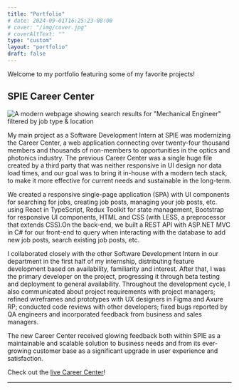```yaml
---
title: "Portfolio"
# date: 2024-09-01T16:25:23-08:00
# cover: "/img/cover.jpg"
# coverAltText: ""
type: "custom"
layout: "portfolio"
draft: false
---
```


Welcome to my portfolio featuring some of my favorite projects!

## SPIE Career Center

![A modern webpage showing search results for "Mechanical Engineer" filtered by job type & location](/img/spie-career-center.png)

My main project as a Software Development Intern at SPIE was modernizing the Career Center, a web application connecting over twenty-four thousand members and thousands of non-members to opportunities in the optics and photonics industry. The previous Career Center was a single huge file created by a third party that was neither responsive in UI design nor data load times, and our goal was to bring it in-house with a modern tech stack, to make it more effective for current needs and sustainable in the long-term.

We created a responsive single-page application (SPA) with UI components for searching for jobs, creating job posts, managing your job posts, etc. using React in TypeScript, Redux Toolkit for state management, Bootstrap for responsive UI components, HTML and CSS (with LESS, a preprocessor that extends CSS).On the back-end, we built a REST API with ASP.NET MVC in C# for our front-end to query when interacting with the database to add new job posts, search existing job posts, etc.

I collaborated closely with the other Software Development Intern in our department in the first half of my internship, distributing feature development based on availability, familiarity and interest. After that, I was the primary developer on the project, progressing it through beta testing and deployment to general availability. Throughout the development cycle, I also communicated about project requirements with project managers; refined wireframes and prototypes with UX designers in Figma and Axure RP; conducted code reviews with other developers; fixed bugs reported by QA engineers and incorporated feedback from business and sales managers.

The new Career Center received glowing feedback both within SPIE as a maintainable and scalable solution to business needs and from its ever-growing customer base as a significant upgrade in user experience and satisfaction.

Check out the [live Career Center](https://spie.org/careercenter)!

---

<!-- ## Project

![Alt Text](/img/.png)

Tech stack: 

Background / Goal:

Role: 

Collaborators: 

Results:

Front-end & back-end skills used:

Challenges / Lessons:

Check out [the live ](), [the source code]() and [this presentation]() for more info!

--- -->


<!-- {{< figure src="/img/cover.jpg" title="Katie!" >}} -->